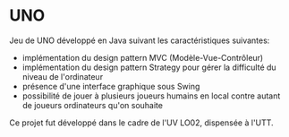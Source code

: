 # UNO
Jeu de UNO développé en Java suivant les caractéristiques suivantes:
- implémentation du design pattern MVC (Modèle-Vue-Contrôleur)
- implémentation du design pattern Strategy pour gérer la difficulté du niveau de l'ordinateur
- présence d'une interface graphique sous Swing
- possibilité de jouer à plusieurs joueurs humains en local contre autant de joueurs ordinateurs qu'on souhaite

Ce projet fut développé dans le cadre de l'UV LO02, dispensée à l'UTT.
